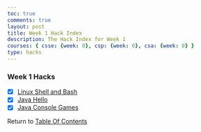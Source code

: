 ```yaml
---
toc: true
comments: true
layout: post
title: Week 1 Hack Index
description: The Hack Index for Week 1
courses: { csse: {week: 0}, csp: {week: 0}, csa: {week: 0} }
type: hacks
---
```


### Week 1 Hacks
- [x] [Linux Shell and Bash](/Rackets-Blog/c4.1/2023/08/22/linux-shell-and-bash_IPYNB_2_.html)
- [x] [Java Hello](/Rackets-Blog/c1.4/2023/08/22/java-hello_IPYNB_2_.html)
- [x] [Java Console Games](/Rackets-Blog/c1.4/2023/08/25/Java-Projects_IPYNB_2_.html)

Return to [Table Of Contents](/Rackets-Blog/lbbook)